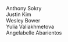 Anthony Sokry <br>
Justin Kim <br>
Wesley Bower <br>
Yulia Valiakhmetova<br>
Angelabelle Abarientos<br>
